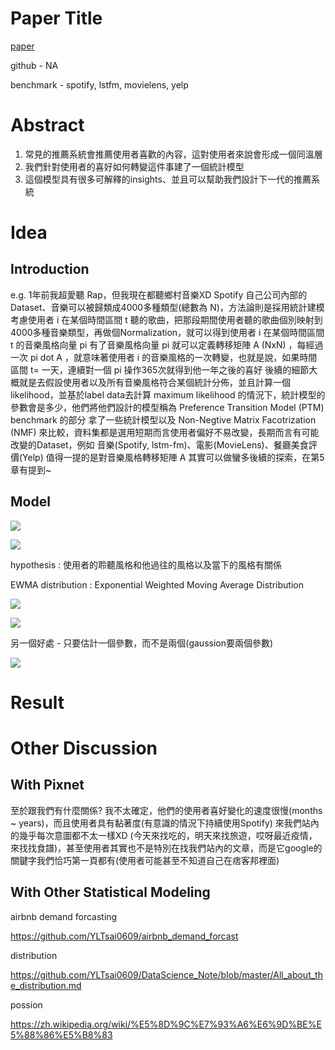 # Paper Title

[paper](https://www.cs.toronto.edu/~ashton/pubs/spotify-ptm-www2021.pdf)

github - NA

benchmark - spotify, lstfm, movielens, yelp

# Abstract

1. 常見的推薦系統會推薦使用者喜歡的內容，這對使用者來說會形成一個同溫層
2. 我們針對使用者的喜好如何轉變這件事建了一個統計模型
3. 這個模型具有很多可解釋的insights、並且可以幫助我們設計下一代的推薦系統

# Idea
## Introduction
e.g.  1年前我超愛聽 Rap，但我現在都聽鄉村音樂XD
Spotify 自己公司內部的Dataset、音樂可以被歸類成4000多種類型(總數為 N)，方法論則是採用統計建模
考慮使用者 i 在某個時間區間 t 聽的歌曲，把那段期間使用者聽的歌曲個別映射到4000多種音樂類型，再做個Normalization，就可以得到使用者 i 在某個時間區間 t 的音樂風格向量 pi
有了音樂風格向量 pi 就可以定義轉移矩陣 A (NxN) ，每經過一次 pi dot A ，就意味著使用者 i 的音樂風格的一次轉變，也就是說，如果時間區間 t= 一天，連續對一個 pi 操作365次就得到他一年之後的喜好
後續的細節大概就是去假設使用者以及所有音樂風格符合某個統計分佈，並且計算一個 likelihood，並基於label data去計算 maximum likelihood 的情況下，統計模型的參數會是多少，他們將他們設計的模型稱為 Preference Transition Model (PTM)
benchmark 的部分 拿了一些統計模型以及 Non-Negtive Matrix Facotrization (NMF) 來比較，資料集都是選用短期而言使用者偏好不易改變，長期而言有可能改變的Dataset，例如 音樂(Spotify, lstm-fm)、電影(MovieLens)、餐廳美食評價(Yelp)
值得一提的是對音樂風格轉移矩陣 A 其實可以做蠻多後續的探索，在第5章有提到~

## Model

<img src='../asset/ptm_1.jpg'></img>

<img src='../asset/ptm_2.jpg'></img>

hypothesis : 使用者的聆聽風格和他過往的風格以及當下的風格有關係

EWMA distribution : Exponential Weighted Moving Average Distribution

<img src='../asset/ptm_3.png'></img>

<img src='../asset/ptm_4.jpg'></img>

另一個好處 - 只要估計一個參數，而不是兩個(gaussion要兩個參數)

<img src='../asset/ptm_5.jpg'></img>





# Result

# Other Discussion

## With Pixnet

至於跟我們有什麼關係? 我不太確定，他們的使用者喜好變化的速度很慢(months ~ years)，而且使用者具有黏著度(有意識的情況下持續使用Spotify)
來我們站內的幾乎每次意圖都不太一樣XD (今天來找吃的，明天來找旅遊，哎呀最近疫情，來找找食譜)，甚至使用者其實也不是特別在找我們站內的文章，而是它google的關鍵字我們恰巧第一頁都有(使用者可能甚至不知道自己在痞客邦裡面)


## With Other Statistical Modeling

airbnb demand forcasting

https://github.com/YLTsai0609/airbnb_demand_forcast

distribution

https://github.com/YLTsai0609/DataScience_Note/blob/master/All_about_the_distribution.md

possion 

https://zh.wikipedia.org/wiki/%E5%8D%9C%E7%93%A6%E6%9D%BE%E5%88%86%E5%B8%83
